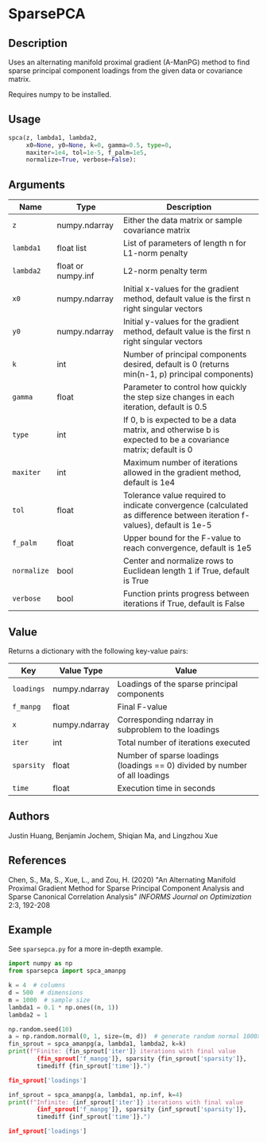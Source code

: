 # SparsePCA

## Description

Uses an alternating manifold proximal gradient (A-ManPG) method to find sparse principal component loadings from the given data or covariance matrix. 

Requires numpy to be installed.

## Usage

```python
spca(z, lambda1, lambda2, 
     x0=None, y0=None, k=0, gamma=0.5, type=0, 
     maxiter=1e4, tol=1e-5, f_palm=1e5,
	 normalize=True, verbose=False):
```

## Arguments

| Name | Type | Description |
| --- | --- | --- |
| `z` | numpy.ndarray | Either the data matrix or sample covariance matrix |
| `lambda1` | float list | List of parameters of length n for L1-norm penalty |
| `lambda2` | float or numpy.inf | L2-norm penalty term |
| `x0` | numpy.ndarray | Initial x-values for the gradient method, default value is the first n right singular vectors |
| `y0` | numpy.ndarray | Initial y-values for the gradient method, default value is the first n right singular vectors |
| `k` | int | Number of principal components desired, default is 0 (returns min(n-1, p) principal components) |
| `gamma` | float | Parameter to control how quickly the step size changes in each iteration, default is 0.5 |
| `type` | int | If 0, b is expected to be a data matrix, and otherwise b is expected to be a covariance matrix; default is 0 |
| `maxiter` | int | Maximum number of iterations allowed in the gradient method, default is 1e4 |
| `tol` | float | Tolerance value required to indicate convergence (calculated as difference between iteration f-values), default is 1e-5 |
| `f_palm` | float | Upper bound for the F-value to reach convergence, default is 1e5 |
| `normalize` | bool | Center and normalize rows to Euclidean length 1 if True, default is True |
| `verbose` | bool | Function prints progress between iterations if True, default is False |

## Value

Returns a dictionary with the following key-value pairs:

| Key | Value Type | Value |
| --- | --- | --- |
| `loadings` | numpy.ndarray | Loadings of the sparse principal components |
| `f_manpg` | float | Final F-value |
| `x` | numpy.ndarray | Corresponding ndarray in subproblem to the loadings |
| `iter` | int | Total number of iterations executed |
| `sparsity` | float | Number of sparse loadings (loadings == 0) divided by number of all loadings |
| `time` | float | Execution time in seconds |

## Authors
 
Justin Huang, Benjamin Jochem, Shiqian Ma, and Lingzhou Xue

## References

Chen, S., Ma, S., Xue, L., and Zou, H. (2020) "An Alternating Manifold Proximal Gradient Method for Sparse Principal Component Analysis and Sparse Canonical Correlation Analysis" *INFORMS Journal on Optimization* 2:3, 192-208

## Example

See `sparsepca.py` for a more in-depth example.

```python
import numpy as np
from sparsepca import spca_amanpg

k = 4  # columns
d = 500  # dimensions
m = 1000  # sample size
lambda1 = 0.1 * np.ones((n, 1))
lambda2 = 1

np.random.seed(10)
a = np.random.normal(0, 1, size=(m, d))  # generate random normal 1000x500 matrix
fin_sprout = spca_amanpg(a, lambda1, lambda2, k=k)
print(f"Finite: {fin_sprout['iter']} iterations with final value 
		{fin_sprout['f_manpg']}, sparsity {fin_sprout['sparsity']}, 
		timediff {fin_sprout['time']}.")

fin_sprout['loadings']

inf_sprout = spca_amanpg(a, lambda1, np.inf, k=4)
print(f"Infinite: {inf_sprout['iter']} iterations with final value 
		{inf_sprout['f_manpg']}, sparsity {inf_sprout['sparsity']}, 
		timediff {inf_sprout['time']}.")

inf_sprout['loadings']
```
